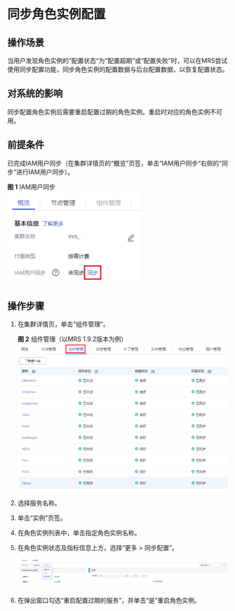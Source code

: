 # 同步角色实例配置<a name="mrs_01_0209"></a>

## 操作场景<a name="section24187759195439"></a>

当用户发现角色实例的“配置状态”为“配置超期”或“配置失败”时，可以在MRS尝试使用同步配置功能，同步角色实例的配置数据与后台配置数据，以恢复配置状态。

## 对系统的影响<a name="section16190722195456"></a>

同步配置角色实例后需要重启配置过期的角色实例。重启时对应的角色实例不可用。

## 前提条件<a name="section19851821141510"></a>

已完成IAM用户同步（在集群详情页的“概览”页签，单击“IAM用户同步“右侧的“同步”进行IAM用户同步）。

**图 1**  IAM用户同步<a name="mrs_01_0202_zh-cn_topic_0173397446_fig147531617121511"></a>  
![](figures/IAM用户同步.png "IAM用户同步")

## 操作步骤<a name="section57917676195511"></a>

1.  在集群详情页，单击“组件管理”。

    **图 2**  组件管理（以MRS 1.9.2版本为例）<a name="fig12565520121916"></a>  
    ![](figures/组件管理（以MRS-1-9-2版本为例）.png "组件管理（以MRS-1-9-2版本为例）")

2.  选择服务名称。
3.  单击“实例”页签。
4.  在角色实例列表中，单击指定角色实例名称。
5.  在角色实例状态及指标信息上方，选择“更多 \> 同步配置”。

    ![](figures/5-22-9-同步角色.png)

6.  在弹出窗口勾选“重启配置过期的服务”，并单击“是”重启角色实例。

